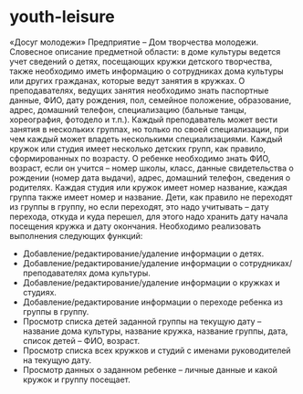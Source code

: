 # youth-leisure

«Досуг молодежи» 
Предприятие – Дом творчества молодежи.
Словесное описание предметной области: в доме культуры ведется учет сведений о
детях, посещающих кружки детского творчества, также необходимо иметь информацию о
сотрудниках дома культуры или других гражданах, которые ведут занятия в кружках. О
преподавателях, ведущих занятия необходимо знать паспортные данные, ФИО, дату
рождения, пол, семейное положение, образование, адрес, домашний телефон, специализацию
(бальные танцы, хореография, фотодело и т.п.). Каждый преподаватель может вести занятия
в нескольких группах, но только по своей специализации, при чем каждый может владеть
несколькими специализациями. Каждый кружок или студия имеет несколько детских групп,
как правило, сформированных по возрасту. О ребенке необходимо знать ФИО, возраст, если
он учится – номер школы, класс, данные свидетельства о рождении (номер дата выдачи),
адрес, домашний телефон, сведения о родителях. Каждая студия или кружок имеет номер
название, каждая группа также имеет номер и название. Дети, как правило не переходят из
группы в группу, но если переходят, это надо учитывать – дату перехода, откуда и куда
перешел, для этого надо хранить дату начала посещения кружка и дату окончания.
Необходимо реализовать выполнения следующих функций:
- Добавление/редактирование/удаление информации о детях.
- Добавление/редактирование/удаление информации о сотрудниках/преподавателях
дома культуры.
- Добавление/редактирование/удаление информации о кружках и студиях.
- Добавление/редактирование информации о переходе ребенка из группы в группу.
- Просмотр списка детей заданной группы на текущую дату – название дома
культуры, название кружка, название группы, дата, список детей – ФИО, возраст.
- Просмотр списка всех кружков и студий с именами руководителей на текущую
дату.
- Просмотр данных о заданном ребенке – личные данные и какой кружок и группу
посещает.
